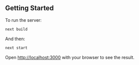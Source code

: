 ## Getting Started

To run the server:

```bash
next build
```

And then:

```bash
next start
```

Open [http://localhost:3000](http://localhost:3000) with your browser to see the result.
